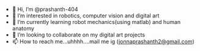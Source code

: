- 👋 Hi, I’m @prashanth-404
- 👀 I’m interested in robotics, computer vision and digital art
- 🌱 I’m currently learning robot mechanics(using matlab) and human anatomy
- 💞️ I’m looking to collaborate on my digital art projects
- 📫 How to reach me...uhhhh....mail me ig (jonnaprashanth2@gmail.com)

<!---
prashanth-404/prashanth-404 is a ✨ special ✨ repository because its `README.md` (this file) appears on your GitHub profile.
You can click the Preview link to take a look at your changes.
--->
